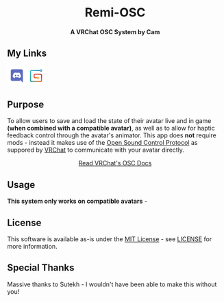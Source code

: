 <div align="center">

# Remi-OSC 
#### A VRChat OSC System by Cam


</div>

## My Links
[<img src="!docs/icons/Discord.png" width="45" height="45">](https://discord.gg/GDjDaVaVZR "Join my Discord!")[<img src="!docs/icons/Gumroad.png" width="45" height="45">](https://camsaviis.gumroad.com/ "Browse my Shop!")


## Purpose
To allow users to save and load the state of their avatar live and in game **(when combined with a compatible avatar)**, as well as to allow for haptic feedback control through the avatar's animator.  This app does **not** require mods - instead it makes use of the [Open Sound Control Protocol](https://en.wikipedia.org/wiki/Open_Sound_Control) as suppored by [VRChat](https://hello.vrchat.com/) to communicate with your avatar directly.

<div align="center">

[Read VRChat's OSC Docs](https://docs.vrchat.com/docs/osc-overview)
</div>

## Usage
**This system only works on compatible avatars** - 

## License
This software is available as-is under the [MIT License](https://mit-license.org/) - see [LICENSE](https://github.com/CamsAvis/OSC-AvatarStateSaver/blob/main/LICENSE) for more information.

## Special Thanks
Massive thanks to Sutekh - I wouldn't have been able to make this without you! 
